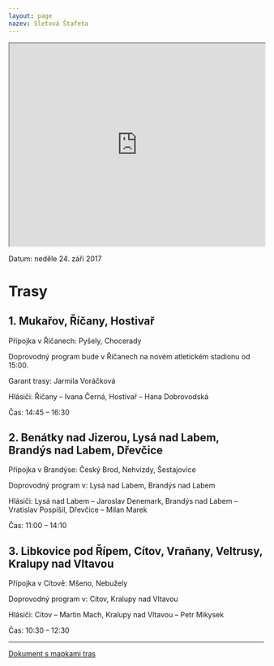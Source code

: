 ```yaml
---
layout: page
nazev: Sletová Štafeta
---
```


<iframe src="https://www.google.com/maps/d/embed?mid=19dd7nahP9RdWZiDF31oCjxstMik" width="100%" height="400"></iframe>

Datum: neděle 24. září 2017


# Trasy

## 1. Mukařov, Říčany, Hostivař

Přípojka v Říčanech: Pyšely, Chocerady

Doprovodný program bude v Říčanech na novém atletickém stadionu od 15:00.

Garant trasy: Jarmila Voráčková

Hlásiči: Říčany – Ivana Černá, Hostivař – Hana Dobrovodská

Čas: 14:45 – 16:30

## 2. Benátky nad Jizerou, Lysá nad Labem, Brandýs nad Labem, Dřevčice

Přípojka v Brandýse: Český Brod, Nehvizdy, Šestajovice

Doprovodný program v: Lysá nad Labem, Brandýs nad Labem

Hlásiči: Lysá nad Labem – Jaroslav Denemark, Brandýs nad Labem – Vratislav Pospíšil, Dřevčice – Milan Marek

Čas: 11:00 – 14:10

## 3. Libkovice pod Řípem, Cítov, Vraňany, Veltrusy, Kralupy nad Vltavou

Přípojka v Cítově​: Mšeno, Nebužely

Doprovodný program v: Cítov, Kralupy nad Vltavou

Hlásiči: Cítov – Martin Mach, Kralupy nad Vltavou – Petr Mikysek

Čas: 10:30 – 12:30

---

[Dokument s mapkami tras](https://drive.google.com/open?id=0B0w6gDorCVUkQVFhOEh0VFRzLTV6QlRFdV93VVpCVGczVm5J)